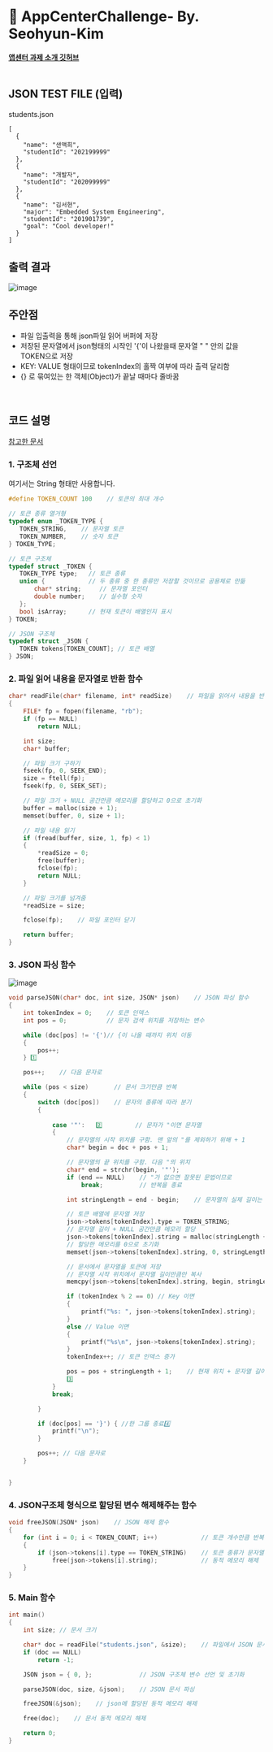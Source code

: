 # 💌 AppCenterChallenge- By. Seohyun-Kim  

[**앱센터 과제 소개 깃허브**](https://github.com/inu-appcenter/challenge-13-5)  
<br>  

## JSON TEST FILE (입력)  
students.json  
```
[
  {
    "name": "샌액희",
    "studentId": "202199999"
  },
  {
    "name": "개발자",
    "studentId": "202099999"
  },
  {
    "name": "김서현",
    "major": "Embedded System Engineering",
    "studentId": "201901739",
    "goal": "Cool developer!"
  }
]
```

## 출력 결과  

![image](https://user-images.githubusercontent.com/61939286/132104866-b59427f8-e7f4-47af-b174-8e9781bc5f43.png)


## 주안점   

* 파일 입출력을 통해 json파일 읽어 버퍼에 저장
* 저장된 문자열에서 json형태의 시작인 '{'이 나왔을때 문자열 " " 안의 값을 TOKEN으로 저장
* KEY: VALUE 형태이므로 tokenIndex의 홀짝 여부에 따라 출력 달리함
* {} 로 묶여있는 한 객체(Object)가 끝날 때마다 줄바꿈

<br>  


## 코드 설명  
[참고한 문서](https://dojang.io/mod/page/view.php?id=724)  

 ### 1. 구조체 선언  
 여기서는 String 형태만 사용합니다.
 ```c
 #define TOKEN_COUNT 100    // 토큰의 최대 개수
 
 // 토큰 종류 열거형
typedef enum _TOKEN_TYPE {
	TOKEN_STRING,    // 문자열 토큰
	TOKEN_NUMBER,    // 숫자 토큰
} TOKEN_TYPE;

// 토큰 구조체
typedef struct _TOKEN {
	TOKEN_TYPE type;   // 토큰 종류
	union {            // 두 종류 중 한 종류만 저장할 것이므로 공용체로 만듦
		char* string;     // 문자열 포인터
		double number;    // 실수형 숫자
	};
	bool isArray;      // 현재 토큰이 배열인지 표시
} TOKEN;

// JSON 구조체
typedef struct _JSON {
	TOKEN tokens[TOKEN_COUNT]; // 토큰 배열
} JSON;
```  

### 2. 파일 읽어 내용을 문자열로 반환 함수  
```c
char* readFile(char* filename, int* readSize)    // 파일을 읽어서 내용을 반환하는 함수
{
	FILE* fp = fopen(filename, "rb");
	if (fp == NULL)
		return NULL;

	int size;
	char* buffer;

	// 파일 크기 구하기
	fseek(fp, 0, SEEK_END);
	size = ftell(fp);
	fseek(fp, 0, SEEK_SET);

	// 파일 크기 + NULL 공간만큼 메모리를 할당하고 0으로 초기화
	buffer = malloc(size + 1);
	memset(buffer, 0, size + 1);

	// 파일 내용 읽기
	if (fread(buffer, size, 1, fp) < 1)
	{
		*readSize = 0;
		free(buffer);
		fclose(fp);
		return NULL;
	}

	// 파일 크기를 넘겨줌
	*readSize = size;

	fclose(fp);    // 파일 포인터 닫기

	return buffer;
}
```  

### 3. JSON 파싱 함수  

![image](https://user-images.githubusercontent.com/61939286/132105507-697646b7-7e43-46d2-b671-7f528cd63de7.png)

```c
void parseJSON(char* doc, int size, JSON* json)    // JSON 파싱 함수
{
	int tokenIndex = 0;    // 토큰 인덱스
	int pos = 0;           // 문자 검색 위치를 저장하는 변수

	while (doc[pos] != '{')// {이 나올 때까지 위치 이동
	{
		pos++;
	} 1️⃣

	pos++;    // 다음 문자로

	while (pos < size)       // 문서 크기만큼 반복
	{
		switch (doc[pos])    // 문자의 종류에 따라 분기
		{
			
			case '"':   2️⃣         // 문자가 "이면 문자열
			{
				// 문자열의 시작 위치를 구함. 맨 앞의 "를 제외하기 위해 + 1
				char* begin = doc + pos + 1;

				// 문자열의 끝 위치를 구함. 다음 "의 위치
				char* end = strchr(begin, '"');
				if (end == NULL)    // "가 없으면 잘못된 문법이므로 
					break;          // 반복을 종료

				int stringLength = end - begin;    // 문자열의 실제 길이는 끝 위치 - 시작 위치

				// 토큰 배열에 문자열 저장
				json->tokens[tokenIndex].type = TOKEN_STRING;
				// 문자열 길이 + NULL 공간만큼 메모리 할당
				json->tokens[tokenIndex].string = malloc(stringLength + 1);
				// 할당한 메모리를 0으로 초기화
				memset(json->tokens[tokenIndex].string, 0, stringLength + 1);

				// 문서에서 문자열을 토큰에 저장
				// 문자열 시작 위치에서 문자열 길이만큼만 복사
				memcpy(json->tokens[tokenIndex].string, begin, stringLength);

				if (tokenIndex % 2 == 0) // Key 이면
				{
					printf("%s: ", json->tokens[tokenIndex].string);
				}
				else // Value 이면
				{
					printf("%s\n", json->tokens[tokenIndex].string);
				}				
				tokenIndex++; // 토큰 인덱스 증가

				pos = pos + stringLength + 1;    // 현재 위치 + 문자열 길이 + "(+ 1)
				3️⃣
			}
			break;

		}

		if (doc[pos] == '}') { //한 그룹 종료4️⃣
			printf("\n");
		}

		pos++; // 다음 문자로
	}


}
```  

### 4. JSON구조체 형식으로 할당된 변수 해제해주는 함수  
```c
void freeJSON(JSON* json)    // JSON 해제 함수
{
	for (int i = 0; i < TOKEN_COUNT; i++)            // 토큰 개수만큼 반복
	{
		if (json->tokens[i].type == TOKEN_STRING)    // 토큰 종류가 문자열이면
			free(json->tokens[i].string);            // 동적 메모리 해제
	}
}
```  

### 5. Main 함수  
```c
int main()
{
	int size; // 문서 크기

	char* doc = readFile("students.json", &size);    // 파일에서 JSON 문서를 읽음, 문서 크기를 구함
	if (doc == NULL)
		return -1;

	JSON json = { 0, };             // JSON 구조체 변수 선언 및 초기화

	parseJSON(doc, size, &json);    // JSON 문서 파싱

	freeJSON(&json);    // json에 할당된 동적 메모리 해제

	free(doc);    // 문서 동적 메모리 해제

	return 0;
}
```
